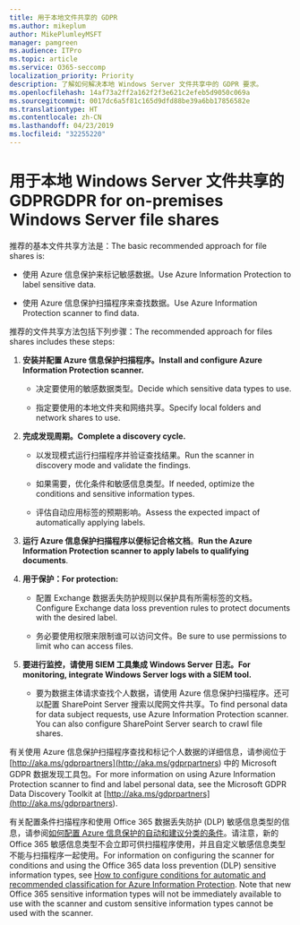 ```yaml
---
title: 用于本地文件共享的 GDPR
ms.author: mikeplum
author: MikePlumleyMSFT
manager: pamgreen
ms.audience: ITPro
ms.topic: article
ms.service: O365-seccomp
localization_priority: Priority
description: 了解如何解决本地 Windows Server 文件共享中的 GDPR 要求。
ms.openlocfilehash: 14af73a2ff2a162f2f3e621c2efeb5d9050c069a
ms.sourcegitcommit: 0017dc6a5f81c165d9dfd88be39a6bb17856582e
ms.translationtype: HT
ms.contentlocale: zh-CN
ms.lasthandoff: 04/23/2019
ms.locfileid: "32255220"
---
```

# <a name="gdpr-for-on-premises-windows-server-file-shares"></a><span data-ttu-id="45b09-103">用于本地 Windows Server 文件共享的 GDPR</span><span class="sxs-lookup"><span data-stu-id="45b09-103">GDPR for on-premises Windows Server file shares</span></span>

<span data-ttu-id="45b09-104">推荐的基本文件共享方法是：</span><span class="sxs-lookup"><span data-stu-id="45b09-104">The basic recommended approach for file shares is:</span></span>

-   <span data-ttu-id="45b09-105">使用 Azure 信息保护来标记敏感数据。</span><span class="sxs-lookup"><span data-stu-id="45b09-105">Use Azure Information Protection to label sensitive data.</span></span>

-   <span data-ttu-id="45b09-106">使用 Azure 信息保护扫描程序来查找数据。</span><span class="sxs-lookup"><span data-stu-id="45b09-106">Use Azure Information Protection scanner to find data.</span></span>

<span data-ttu-id="45b09-107">推荐的文件共享方法包括下列步骤：</span><span class="sxs-lookup"><span data-stu-id="45b09-107">The recommended approach for files shares includes these steps:</span></span>

1.  <span data-ttu-id="45b09-108">**安装并配置 Azure 信息保护扫描程序。**</span><span class="sxs-lookup"><span data-stu-id="45b09-108">**Install and configure Azure Information Protection scanner.**</span></span>

    -   <span data-ttu-id="45b09-109">决定要使用的敏感数据类型。</span><span class="sxs-lookup"><span data-stu-id="45b09-109">Decide which sensitive data types to use.</span></span>

    -   <span data-ttu-id="45b09-110">指定要使用的本地文件夹和网络共享。</span><span class="sxs-lookup"><span data-stu-id="45b09-110">Specify local folders and network shares to use.</span></span>

2.  <span data-ttu-id="45b09-111">**完成发现周期。**</span><span class="sxs-lookup"><span data-stu-id="45b09-111">**Complete a discovery cycle.**</span></span>

    -   <span data-ttu-id="45b09-112">以发现模式运行扫描程序并验证查找结果。</span><span class="sxs-lookup"><span data-stu-id="45b09-112">Run the scanner in discovery mode and validate the findings.</span></span>

    -   <span data-ttu-id="45b09-113">如果需要，优化条件和敏感信息类型。</span><span class="sxs-lookup"><span data-stu-id="45b09-113">If needed, optimize the conditions and sensitive information types.</span></span>

    -   <span data-ttu-id="45b09-114">评估自动应用标签的预期影响。</span><span class="sxs-lookup"><span data-stu-id="45b09-114">Assess the expected impact of automatically applying labels.</span></span>

3.  <span data-ttu-id="45b09-115">**运行 Azure 信息保护扫描程序以便标记合格文档**。</span><span class="sxs-lookup"><span data-stu-id="45b09-115">**Run the Azure Information Protection scanner to apply labels to qualifying documents**.</span></span>

4.  <span data-ttu-id="45b09-116">**用于保护：**</span><span class="sxs-lookup"><span data-stu-id="45b09-116">**For protection:**</span></span>

    -   <span data-ttu-id="45b09-117">配置 Exchange 数据丢失防护规则以保护具有所需标签的文档。</span><span class="sxs-lookup"><span data-stu-id="45b09-117">Configure Exchange data loss prevention rules to protect documents with the desired label.</span></span>

    -   <span data-ttu-id="45b09-118">务必要使用权限来限制谁可以访问文件。</span><span class="sxs-lookup"><span data-stu-id="45b09-118">Be sure to use permissions to limit who can access files.</span></span>

5.  <span data-ttu-id="45b09-119">**要进行监控，请使用 SIEM 工具集成 Windows Server 日志。**</span><span class="sxs-lookup"><span data-stu-id="45b09-119">**For monitoring, integrate Windows Server logs with a SIEM tool.**</span></span>

    -   <span data-ttu-id="45b09-p101">要为数据主体请求查找个人数据，请使用 Azure 信息保护扫描程序。还可以配置 SharePoint Server 搜索以爬网文件共享。</span><span class="sxs-lookup"><span data-stu-id="45b09-p101">To find personal data for data subject requests, use Azure Information Protection scanner. You can also configure SharePoint Server search to crawl file shares.</span></span>

<span data-ttu-id="45b09-122">有关使用 Azure 信息保护扫描程序查找和标记个人数据的详细信息，请参阅位于 [http://aka.ms/gdprpartners](<http://aka.ms/gdprpartners>) 中的 Microsoft GDPR 数据发现工具包。</span><span class="sxs-lookup"><span data-stu-id="45b09-122">For more information on using Azure Information Protection scanner to find and label personal data, see the Microsoft GDPR Data Discovery Toolkit at [http://aka.ms/gdprpartners](<http://aka.ms/gdprpartners>).</span></span>

<span data-ttu-id="45b09-p102">有关配置条件扫描程序和使用 Office 365 数据丢失防护 (DLP) 敏感信息类型的信息，请参阅[如何配置 Azure 信息保护的自动和建议分类的条件](https://docs.microsoft.com/zh-CN/information-protection/deploy-use/configure-policy-classification)。请注意，新的 Office 365 敏感信息类型不会立即可供扫描程序使用，并且自定义敏感信息类型不能与扫描程序一起使用。</span><span class="sxs-lookup"><span data-stu-id="45b09-p102">For information on configuring the scanner for conditions and using the Office 365 data loss prevention (DLP) sensitive information types, see [How to configure conditions for automatic and recommended classification for Azure Information Protection](https://docs.microsoft.com/zh-CN/information-protection/deploy-use/configure-policy-classification). Note that new Office 365 sensitive information types will not be immediately available to use with the scanner and custom sensitive information types cannot be used with the scanner.</span></span>
